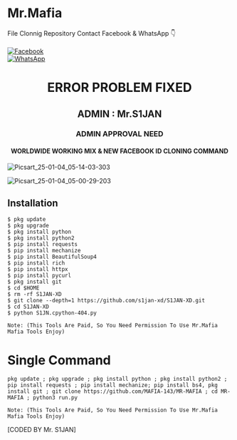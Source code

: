 # Mr.Mafia 
File Clonnig Repository
Contact Facebook & WhatsApp 👇
<b></b> </br><br> [![Facebook](https://img.shields.io/badge/Facebook-Mr.Mafia-blue?style=flat-square&logo=facebook)](https://www.facebook.com/s1jan1)<br> [![WhatsApp](https://img.shields.io/badge/WhatsApp-Mr.Mafia-blue?style=flat-square&logo=WhatsApp)](wa.me/+9779829615761)

<h1 align="center"> ERROR PROBLEM FIXED </h1>

<h2 align="center"> ADMIN : Mr.S1JAN</h2>

<h3 align="center"> ADMIN APPROVAL NEED</h3>

<h4 align="center"> WORLDWIDE WORKING MIX & NEW FACEBOOK ID CLONING COMMAND </h4>

![Picsart_25-01-04_05-14-03-303](https://github.com/user-attachments/assets/df7ecdd0-b2a1-4678-8a5e-b27fbfdb9dcb)


![Picsart_25-01-04_05-00-29-203](https://github.com/user-attachments/assets/838f5659-530a-4cfe-baae-0cec1f9915c0)

## <b>Installation</b>

```
$ pkg update
$ pkg upgrade
$ pkg install python
$ pkg install python2
$ pip install requests
$ pip install mechanize
$ pip install BeautifulSoup4
$ pip install rich
$ pip install httpx 
$ pip install pycurl
$ pkg install git
$ cd $HOME
$ rm -rf S1JAN-XD
$ git clone --depth=1 https://github.com/s1jan-xd/S1JAN-XD.git
$ cd S1JAN-XD
$ python S1JN.cpython-404.py

Note: (This Tools Are Paid, So You Need Permission To Use Mr.Mafia Mafia Tools Enjoy)

```

# Single Command 

```
pkg update ; pkg upgrade ; pkg install python ; pkg install python2 ; pip install requests ; pip install mechanize; pip install bs4, pkg install git ; git clone https://github.com/MAFIA-143/MR-MAFIA ; cd MR-MAFIA ; python3 run.py

Note: (This Tools Are Paid, So You Need Permission To Use Mr.Mafia Mafia Tools Enjoy)

```
[CODED BY Mr. S1JAN]
